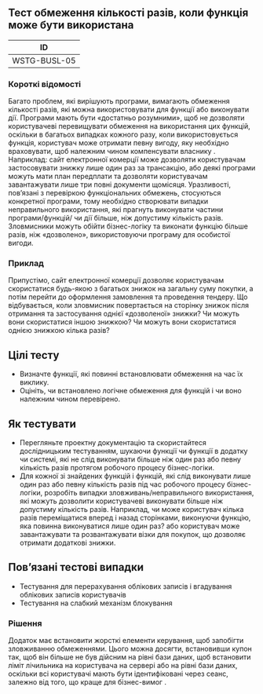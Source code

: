 ## Тест обмеження кількості разів, коли функція може бути використана
| ID |
|---|
| WSTG-BUSL-05 |
### Короткі відомості
Багато проблем, які вирішують програми, вимагають обмеження кількості разів, які можна використовувати для функції або виконувати дії. Програми мають бути «достатньо розумними», щоб не дозволяти користувачеві перевищувати обмеження на використання цих функцій, оскільки в багатьох випадках кожного разу, коли використовується функція, користувач може отримати певну вигоду, яку необхідно враховувати, щоб належним чином компенсувати власнику . Наприклад: сайт електронної комерції може дозволяти користувачам застосовувати знижку лише один раз за трансакцію, або деякі програми можуть мати план передплати та дозволяти користувачам завантажувати лише три повні документи щомісяця.
Уразливості, пов’язані з перевіркою функціональних обмежень, стосуються конкретної програми, тому необхідно створювати випадки неправильного використання, які прагнуть виконувати частини програми/функцій/ чи дії більше, ніж допустиму кількість разів.
Зловмисники можуть обійти бізнес-логіку та виконати функцію більше разів, ніж «дозволено», використовуючи програму для особистої вигоди.
### Приклад
Припустімо, сайт електронної комерції дозволяє користувачам скористатися будь-якою з багатьох знижок на загальну суму покупки, а потім перейти до оформлення замовлення та проведення тендеру. Що відбувається, коли зловмисник повертається на сторінку знижок після отримання та застосування однієї «дозволеної» знижки? Чи можуть вони скористатися іншою знижкою? Чи можуть вони скористатися однією знижкою кілька разів?
## Цілі тесту
- Визначте функції, які повинні встановлювати обмеження на час їх виклику.
- Оцініть, чи встановлено логічне обмеження для функцій і чи воно належним чином перевірено.
## Як тестувати
- Перегляньте проектну документацію та скористайтеся дослідницьким тестуванням, шукаючи функції чи функції в додатку чи системі, які не слід виконувати більше ніж один раз або певну кількість разів протягом робочого процесу бізнес-логіки.
- Для кожної зі знайдених функцій і функцій, які слід виконувати лише один раз або певну кількість разів під час робочого процесу бізнес-логіки, розробіть випадки зловживань/неправильного використання, які можуть дозволити користувачеві виконувати більше ніж допустиму кількість разів. Наприклад, чи може користувач кілька разів переміщатися вперед і назад сторінками, виконуючи функцію, яка повинна виконуватися лише один раз? або користувач може завантажувати та розвантажувати візки для покупок, що дозволяє отримати додаткові знижки.
## Пов’язані тестові випадки
- Тестування для перерахування облікових записів і вгадування облікових записів користувачів
- Тестування на слабкий механізм блокування
### Рішення
Додаток має встановити жорсткі елементи керування, щоб запобігти зловживанню обмеженнями. Цього можна досягти, встановивши купон так, щоб він більше не був дійсним на рівні бази даних, щоб встановити ліміт лічильника на користувача на сервері або на рівні бази даних, оскільки всі користувачі мають бути ідентифіковані через сеанс, залежно від того, що краще для бізнес-вимог .
